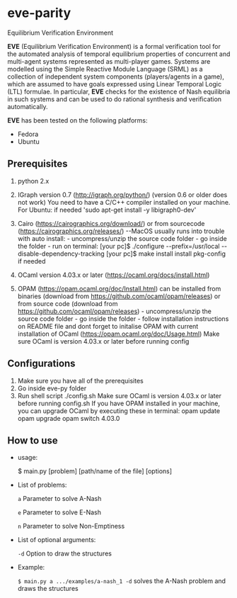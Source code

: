 # eve-parity
Equilibrium Verification Environment

__EVE__ (Equilibrium Verification Environment) is a formal verification tool for the automated analysis of temporal equilibrium properties of concurrent and multi-agent systems represented as multi-player games. Systems are modelled using the Simple Reactive Module Language (SRML) as a collection of independent system components (players/agents in a game), which are assumed to have goals expressed using Linear Temporal Logic (LTL) formulae. In particular, __EVE__ checks for the existence of Nash equilibria in such systems and can be used to do rational synthesis and verification automatically.

__EVE__ has been tested on the following platforms:
- Fedora
- Ubuntu

## Prerequisites
1. python 2.x
2. IGraph version 0.7 (http://igraph.org/python/) (version 0.6 or older does not work)
	You need to have a C/C++ compiler installed on your machine.
	For Ubuntu: if needed 'sudo apt-get install -y libigraph0-dev'
3. Cairo (https://cairographics.org/download/)
	or from sourcecode (https://cairographics.org/releases/) --MacOS usually runs into trouble with auto install:
		- uncompress/unzip the source code folder
		- go inside the folder
		- run on terminal: 
				[your pc]$ ./configure --prefix=/usr/local --disable-dependency-tracking
				[your pc]$ make install
				install pkg-config if needed

4. OCaml version 4.03.x or later (https://ocaml.org/docs/install.html)
5. OPAM (https://opam.ocaml.org/doc/Install.html)
	can be installed from binaries (download from https://github.com/ocaml/opam/releases)
	or from source code (download from https://github.com/ocaml/opam/releases)
		- uncompress/unzip the source code folder
		- go inside the folder
		- follow installation instructions on README file and dont forget to initalise OPAM with current installation of OCaml (https://opam.ocaml.org/doc/Usage.html)
	Make sure OCaml is version 4.03.x or later before running config

## Configurations
1. Make sure you have all of the prerequisites
2. Go inside eve-py folder
3. Run shell script ./config.sh
   Make sure OCaml is version 4.03.x or later before running config.sh
   If you have OPAM installed in your machine, you can upgrade OCaml by executing these in terminal:
	opam update
	opam upgrade
	opam switch 4.03.0

## How to use
- usage:

  $ main.py [problem] [path/name of the file] [options]

- List of problems:
   
   `a` 	 Parameter to solve A-Nash
   
   `e` 	 Parameter to solve E-Nash
   
   `n` 	 Parameter to solve Non-Emptiness
   
- List of optional arguments:
   
   `-d`	 Option to draw the structures

- Example:

   `$ main.py a .../examples/a-nash_1 -d` solves the A-Nash problem and draws the structures
